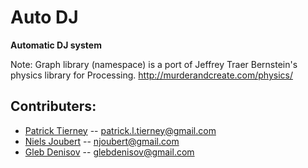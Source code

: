# Auto DJ 

**Automatic DJ system**

Note: Graph library (namespace) is a port of Jeffrey Traer Bernstein's 
physics library for Processing. http://murderandcreate.com/physics/


## Contributers:

- [Patrick Tierney](http://ptierney.com/) -- patrick.l.tierney@gmail.com
- [Niels Joubert](http://njoubert.com/) -- njoubert@gmail.com
- [Gleb Denisov](http://glebden.com) -- glebdenisov@gmail.com

